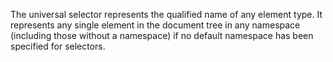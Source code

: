 The universal selector represents the qualified name of any element type. 
It represents any single element in the document tree in any namespace (including those without a namespace) if no default namespace has been specified for selectors.